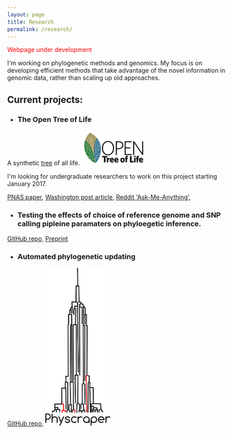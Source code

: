 ```yaml
---
layout: page
title: Research
permalink: /research/
---
```


<span style="color:red;">Webpage under development</span>

I'm working on phylogenetic methods and genomics.
My focus is on developing efficient methods that take advantage 
of the novel information in genomic data, rather than scaling up old approaches.

## Current projects:

* ### The Open Tree of Life
A synthetic
<a href="https://tree.opentreeoflife.org"> tree</a>
 of all life.
<img src="/assets/OpenTree-final.png" alt="Drawing" style="width: 150px;"/>


I'm looking for undergraduate researchers to work on this project starting January 2017.

<a href="http://www.pnas.org/content/112/41/12764.abstract">PNAS paper</a>, 
<a href="https://www.washingtonpost.com/news/speaking-of-science/wp/2015/09/21/this-new-complete-tree-of-life-shows-how-2-3-million-species-are-related/">Washington post article</a>, 
<a href="https://www.reddit.com/r/askscience/comments/3lxde9/askscience_ama_series_we_are_dr_karen_cranston">Reddit 'Ask-Me-Anything'</a>,

* ### Testing the effects of choice of reference genome and SNP calling pipleine paramaters on phyloegetic inference.
<a href="https://github.com/snacktavish/TreeToReads">GitHub repo</a>,
<a href="http://biorxiv.org/content/biorxiv/early/2016/01/22/037655.full.pdf">Preprint</a>


* ### Automated phylogenetic updating
<a href="https://github.com/snacktavish/Physcraper">GitHub repo</a>,
<img src="/assets/physcraper.png" alt="Drawing" style="width: 150px;"/>


